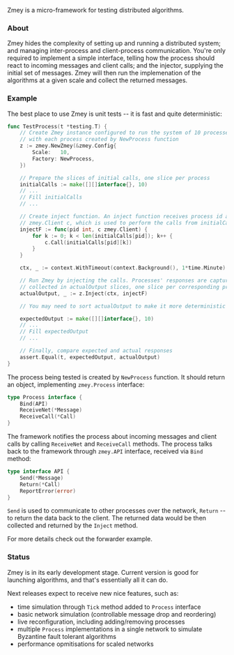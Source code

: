 Zmey is a micro-framework for testing distributed algorithms.

### About

Zmey hides the complexity of setting up and running a distributed system; and managing inter-process and client-process communication. You're only required to implement a simple interface, telling how the process should react to incoming messages and client calls; and the injector, supplying the initial set of messages. Zmey will then run the implemenation of the algorithms at a given scale and collect the returned messages.

### Example

The best place to use Zmey is unit tests -- it is fast and quite deterministic:

```go
func TestProcess(t *testing.T) {
    // Create Zmey instance configured to run the system of 10 processes,
    // with each process created by NewProcess function
    z := zmey.NewZmey(&zmey.Config{
        Scale:   10,
        Factory: NewProcess,
    })

    // Prepare the slices of initial calls, one slice per process
    initialCalls := make([][]interface{}, 10)
    // ...
    // Fill initialCalls
    // ...

    // Create inject function. An inject function receives process id and
    // zmey.Client c, which is used to perform the calls from initialCalls
    injectF := func(pid int, c zmey.Client) {
        for k := 0; k < len(initialCalls[pid]); k++ {
            c.Call(initialCalls[pid][k])
        }
    }

    ctx, _ := context.WithTimeout(context.Background(), 1*time.Minute)

    // Run Zmey by injecting the calls. Processes' responses are captured and
    // collected in actualOutput slices, one slice per corresponding process
    actualOutput, _ := z.Inject(ctx, injectF)

    // You may need to sort actualOutput to make it more deterministic

    expectedOutput := make([][]interface{}, 10)
    // ...
    // Fill expectedOutput
    // ...

    // Finally, compare expected and actual responses
    assert.Equal(t, expectedOutput, actualOutput)
}
```

The process being tested is created by `NewProcess` function. It should return an object, implementing `zmey.Process` interface:

```go
type Process interface {
    Bind(API)
    ReceiveNet(*Message)
    ReceiveCall(*Call)
}
```

The framework notifies the process about incoming messages and client calls by calling `ReceiveNet` and `ReceiveCall` methods. The process talks back to the framework through `zmey.API` interface, received via `Bind` method:

```go
type interface API {
    Send(*Message)
    Return(*Call)
    ReportError(error)
}
```

`Send` is used to communicate to other processes over the network, `Return` -- to return the data back to the client. The returned data would be then collected and returned by the `Inject` method.

For more details check out the forwarder example.

### Status

Zmey is in its early development stage. Current version is good for launching algorithms, and that's essentially all it can do.

Next releases expect to receive new nice features, such as:

* time simulation through `Tick` method added to `Process` interface
* basic network simulation (controllable message drop and reordering)
* live reconfiguration, including adding/removing processes
* multiple `Process` implementations in a single network to simulate Byzantine fault tolerant algorithms
* performance opmitisations for scaled networks


